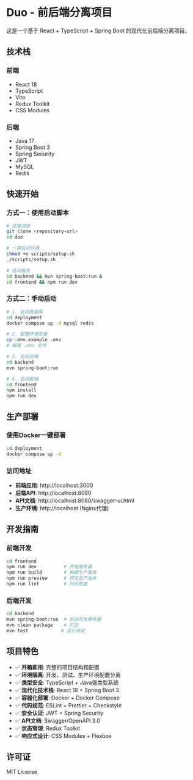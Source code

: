 # Duo - 前后端分离项目

这是一个基于 React + TypeScript + Spring Boot 的现代化前后端分离项目。

## 技术栈

### 前端
- React 18
- TypeScript
- Vite
- Redux Toolkit
- CSS Modules

### 后端
- Java 17
- Spring Boot 3
- Spring Security
- JWT
- MySQL
- Redis

## 快速开始

### 方式一：使用启动脚本
```bash
# 克隆项目
git clone <repository-url>
cd duo

# 一键启动环境
chmod +x scripts/setup.sh
./scripts/setup.sh

# 启动服务
cd backend && mvn spring-boot:run &
cd frontend && npm run dev
```

### 方式二：手动启动
```bash
# 1. 启动数据库
cd deployment
docker compose up -d mysql redis

# 2. 配置环境变量
cp .env.example .env
# 编辑 .env 文件

# 3. 启动后端
cd backend
mvn spring-boot:run

# 4. 启动前端
cd frontend
npm install
npm run dev
```

## 生产部署

### 使用Docker一键部署
```bash
cd deployment
docker compose up -d
```

### 访问地址
- **前端应用**: http://localhost:3000
- **后端API**: http://localhost:8080
- **API文档**: http://localhost:8080/swagger-ui.html
- **生产环境**: http://localhost (Nginx代理)

## 开发指南

### 前端开发
```bash
cd frontend
npm run dev          # 开发服务器
npm run build        # 构建生产版本
npm run preview      # 预览生产版本
npm run lint         # 代码检查
```

### 后端开发
```bash
cd backend
mvn spring-boot:run  # 启动开发服务器
mvn clean package    # 打包
mvn test            # 运行测试
```

## 项目特色

- ✅ **开箱即用**: 完整的项目结构和配置
- ✅ **环境隔离**: 开发、测试、生产环境配置分离
- ✅ **类型安全**: TypeScript + Java强类型系统
- ✅ **现代化技术栈**: React 18 + Spring Boot 3
- ✅ **容器化部署**: Docker + Docker Compose
- ✅ **代码规范**: ESLint + Prettier + Checkstyle
- ✅ **安全认证**: JWT + Spring Security
- ✅ **API文档**: Swagger/OpenAPI 3.0
- ✅ **状态管理**: Redux Toolkit
- ✅ **响应式设计**: CSS Modules + Flexbox

## 许可证

MIT License
